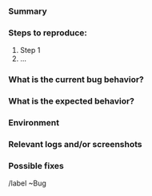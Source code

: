 ### Summary



### Steps to reproduce:

1. Step 1
2. ...

### What is the current bug behavior?



### What is the expected behavior?



### Environment


### Relevant logs and/or screenshots



### Possible fixes



/label ~Bug
